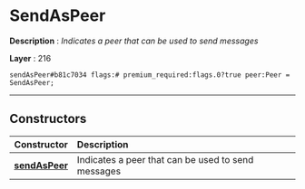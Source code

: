 # SendAsPeer

**Description** : *Indicates a peer that can be used to send messages*

**Layer** : 216

```tl
sendAsPeer#b81c7034 flags:# premium_required:flags.0?true peer:Peer = SendAsPeer;
```

---

## Constructors

| Constructor | Description |
| :---: | :--- |
| [**sendAsPeer**](constructor/sendAsPeer) | Indicates a peer that can be used to send messages |